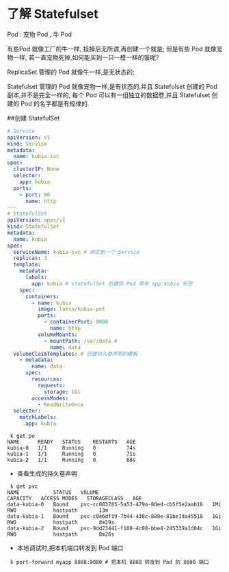 # 了解 Statefulset

Pod : 宠物 Pod , 牛 Pod

有些Pod 就像工厂的牛一样, 挂掉后无所谓,再创建一个就是;
但是有些 Pod 就像宠物一样, 若一直宠物死掉,如何能买到一只一模一样的饿呢?

ReplicaSet 管理的 Pod 就像牛一样,是无状态的;

Statefulset 管理的 Pod 就像宠物一样,是有状态的,并且 Statefulset 创建的 Pod 副本,并不是完全一样的,
每个 Pod 可以有一组独立的数据卷,并且 Statefulset 创建的 Pod 的名字都是有规律的.

##创建 StatefulSet
```yaml
# Service
apiVersion: v1
kind: Service
metadata:
  name: kubia-svc
spec:
  clusterIP: None
  selector:
    app: kubia
  ports:
    - port: 80
      name: http
---
# StatefulSet
apiVersion: apps/v1
kind: StatefulSet
metadata:
  name: kubia
spec:
  serviceName: kubia-svc # 绑定到一个 Service
  replicas: 3
  template:
    metadata:
      labels:
        app: kubia # statefulSet 创建的 Pod 带有 app:kubia 标签
    spec:
      containers:
        - name: kubia
          image: luksa/kubia-pet
          ports:
            - containerPort: 8080
              name: http
          volumeMounts:
            - mountPath: /var/data #
              name: data
  volumeClaimTemplates: # 创建持久卷声明的模板
    - metadata:
        name: data
      spec:
        resources:
          requests:
            storage: 1Gi
        accessModes:
          - ReadWriteOnce
  selector:
    matchLabels:
      app: kubia

```

```shell script
 k get po
NAME      READY   STATUS    RESTARTS   AGE
kubia-0   1/1     Running   0          74s
kubia-1   1/1     Running   0          71s
kubia-2   1/1     Running   0          68s                           
```

* 查看生成的持久卷声明

```shell script
 k get pvc
NAME           STATUS   VOLUME                                     CAPACITY   ACCESS MODES   STORAGECLASS   AGE
data-kubia-0   Bound    pvc-cc083785-5a53-479a-80ed-cb5f5e2aab16   1Mi        RWO            hostpath       13m
data-kubia-1   Bound    pvc-c0e6df19-7b44-438c-880e-81be1da45518   1Gi        RWO            hostpath       8m29s
data-kubia-2   Bound    pvc-9dd23441-f108-4c08-bbe4-245339a1d04c   1Gi        RWO            hostpath       8m26s  
```

* 本地调试时,把本机端口转发到 Pod 端口
```
 k port-forward myapp 8888:8080 # 把本机 8888 转发到 Pod 的 8080 端口
```